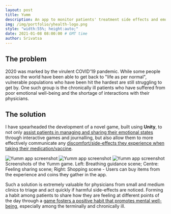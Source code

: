```yaml
---
layout: post
title: Yumm
description: An app to monitor patients' treatment side effects and emotional well-being
img: /img/portfolio/yhealth-logo.png
style: "width:55%; height:auto;"
date: 2021-01-08 08:00:00 # GMT time
author: Srivatsa
---
```


<h2>The problem</h2>

2020 was marked by the virulent COVID'19 pandemic. While some people across the world
have been able to get back to "life as per normal", vulnerable populations who have been hit
the hardest are still struggling to get by. One such group is the chronically
ill patients who have suffered from poor emotional well-being and the shortage of interactions with their physicians. 

<h2>The solution</h2>

I have spearheaded the development of a novel game, built using <b>Unity</b>, to not only <u>assist
patients in managing and sharing their emotional states</u> through
interactive games and journalling, but also allow them to more effectively
communicate any <u>discomfort/side-effects they experience when taking their
medication/vaccine</u>. 

<div class="img_row">
    <img class="col one" src="{{ site.baseurl }}/img/portfolio/yumm1.jpeg" alt="Yumm app screenshot" title="Yumm app screenshot"/>
    <img class="col one" src="{{ site.baseurl }}/img/portfolio/yumm3.png" alt="Yumm app screenshot" title="Yumm app screenshot" />
    <img class="col one" src="{{ site.baseurl }}/img/portfolio/yumm4.png" alt="Yumm app screenshot" title="Yumm app screenshot" />
</div>

<div class="col three caption">
    Screenshots of the Yumm game. Left: Breathing guidance scene; Centre: Feeling sharing scene; Right: Shopping scene - Users can buy items from the experience and coins they gather in the app.
</div>

Such a solution is extremely valuable for physicians from small and medium
clinics to triage and act quickly if harmful side-effects are noticed. Forming a
habit among patients to share how they are feeling at different points of the
day through a <u>game fosters a positive habit that promotes mental well-being</u>,
especially among the terminally and chronically ill.

